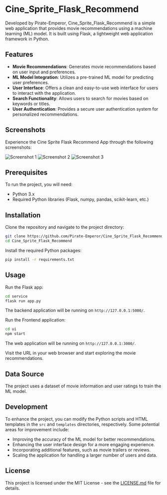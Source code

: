 # Cine_Sprite_Flask_Recommend

Developed by Pirate-Emperor, Cine_Sprite_Flask_Recommend is a simple web application that provides movie recommendations using a machine learning (ML) model. It is built using Flask, a lightweight web application framework in Python.

## Features

- **Movie Recommendations**: Generates movie recommendations based on user input and preferences.
- **ML Model Integration**: Utilizes a pre-trained ML model for predicting user preferences.
- **User Interface**: Offers a clean and easy-to-use web interface for users to interact with the application.
- **Search Functionality**: Allows users to search for movies based on keywords or titles.
- **User Authentication**: Provides a secure user authentication system for personalized recommendations.

## Screenshots

Experience the Cine Sprite Flask Recommend App through the following screenshots:

![Screenshot 1](screenshot1.png)
![Screenshot 2](screenshot2.png)
![Screenshot 3](screenshot3.png)

## Prerequisites

To run the project, you will need:

- Python 3.x
- Required Python libraries (Flask, numpy, pandas, scikit-learn, etc.)

## Installation

Clone the repository and navigate to the project directory:

```bash
git clone https://github.com/Pirate-Emperor/Cine_Sprite_Flask_Recommend.git
cd Cine_Sprite_Flask_Recommend
```

Install the required Python packages:

```bash
pip install -r requirements.txt
```

## Usage

Run the Flask app:

```bash
cd service
flask run app.py
```

The backend application will be running on `http://127.0.0.1:5000/`.

Run the Frontend application:

```bash
cd ui
npm start
```

The web application will be running on `http://127.0.0.1:3000/`.

Visit the URL in your web browser and start exploring the movie recommendations.

## Data Source

The project uses a dataset of movie information and user ratings to train the ML model.

## Development

To enhance the project, you can modify the Python scripts and HTML templates in the `src` and `templates` directories, respectively. Some potential areas for improvement include:

- Improving the accuracy of the ML model for better recommendations.
- Enhancing the user interface design for a more engaging experience.
- Incorporating additional features, such as movie trailers or reviews.
- Scaling the application for handling a larger number of users and data.

## License

This project is licensed under the MIT License - see the [LICENSE.md](LICENSE.md) file for details.
